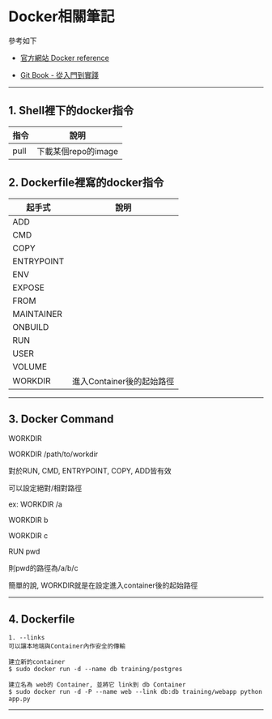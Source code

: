 
# Docker相關筆記

參考如下
- [官方網站 Docker reference](https://docs.docker.com/engine/reference/builder/)

- [Git Book - 從入門到實踐](https://philipzheng.gitbooks.io/docker_practice/content/)

--- 

## 1. Shell裡下的docker指令
| 指令 | 說明 |
| --- | --- |
| pull | 下載某個repo的image |  


## 2. Dockerfile裡寫的docker指令
| 起手式 | 說明 |
| --- | --- |
| ADD |  |  
| CMD |  |  
| COPY |  |  
| ENTRYPOINT |  |  
| ENV |  |  
| EXPOSE |  |  
| FROM |  |  
| MAINTAINER |  |  
| ONBUILD |  |  
| RUN |  |  
| USER |  |  
| VOLUME |  |  
| WORKDIR | 進入Container後的起始路徑 |

--- 

## 3. Docker Command

WORKDIR 

WORKDIR /path/to/workdir

對於RUN, CMD, ENTRYPOINT, COPY, ADD皆有效

可以設定絕對/相對路徑

ex:
WORKDIR /a

WORKDIR b

WORKDIR c

RUN pwd

則pwd的路徑為/a/b/c

簡單的說, WORKDIR就是在設定進入container後的起始路徑

---

## 4. Dockerfile

```
1. --links
可以讓本地端與Container內作安全的傳輸

建立新的container
$ sudo docker run -d --name db training/postgres

建立名為 web的 Container, 並將它 link到 db Container
$ sudo docker run -d -P --name web --link db:db training/webapp python app.py
```

---
